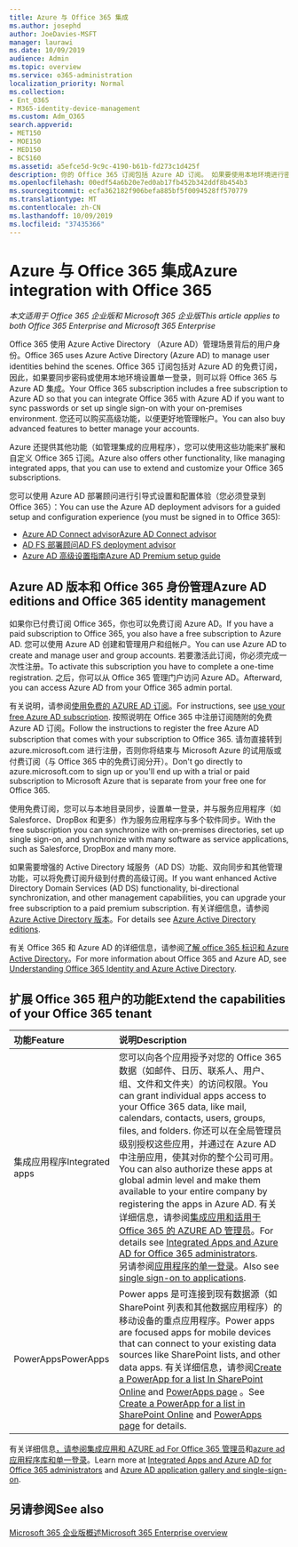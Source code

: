 ```yaml
---
title: Azure 与 Office 365 集成
ms.author: josephd
author: JoeDavies-MSFT
manager: laurawi
ms.date: 10/09/2019
audience: Admin
ms.topic: overview
ms.service: o365-administration
localization_priority: Normal
ms.collection:
- Ent_O365
- M365-identity-device-management
ms.custom: Adm_O365
search.appverid:
- MET150
- MOE150
- MED150
- BCS160
ms.assetid: a5efce5d-9c9c-4190-b61b-fd273c1d425f
description: 你的 Office 365 订阅包括 Azure AD 订阅。 如果要使用本地环境进行密码同步或单一登录，请将 Office 365 与 Azure AD 集成。
ms.openlocfilehash: 00edf54a6b20e7ed0ab17fb452b342ddf8b454b3
ms.sourcegitcommit: ecfa362182f906befa885bf5f0094528ff570779
ms.translationtype: MT
ms.contentlocale: zh-CN
ms.lasthandoff: 10/09/2019
ms.locfileid: "37435366"
---
```

# <a name="azure-integration-with-office-365"></a><span data-ttu-id="0a33f-104">Azure 与 Office 365 集成</span><span class="sxs-lookup"><span data-stu-id="0a33f-104">Azure integration with Office 365</span></span>

<span data-ttu-id="0a33f-105">*本文适用于 Office 365 企业版和 Microsoft 365 企业版*</span><span class="sxs-lookup"><span data-stu-id="0a33f-105">*This article applies to both Office 365 Enterprise and Microsoft 365 Enterprise*</span></span>

<span data-ttu-id="0a33f-106">Office 365 使用 Azure Active Directory （Azure AD）管理场景背后的用户身份。</span><span class="sxs-lookup"><span data-stu-id="0a33f-106">Office 365 uses Azure Active Directory (Azure AD) to manage user identities behind the scenes.</span></span> <span data-ttu-id="0a33f-107">Office 365 订阅包括对 Azure AD 的免费订阅，因此，如果要同步密码或使用本地环境设置单一登录，则可以将 Office 365 与 Azure AD 集成。</span><span class="sxs-lookup"><span data-stu-id="0a33f-107">Your Office 365 subscription includes a free subscription to Azure AD so that you can integrate Office 365 with Azure AD if you want to sync passwords or set up single sign-on with your on-premises environment.</span></span> <span data-ttu-id="0a33f-108">您还可以购买高级功能，以便更好地管理帐户。</span><span class="sxs-lookup"><span data-stu-id="0a33f-108">You can also buy advanced features to better manage your accounts.</span></span>
  
<span data-ttu-id="0a33f-109">Azure 还提供其他功能（如管理集成的应用程序），您可以使用这些功能来扩展和自定义 Office 365 订阅。</span><span class="sxs-lookup"><span data-stu-id="0a33f-109">Azure also offers other functionality, like managing integrated apps, that you can use to extend and customize your Office 365 subscriptions.</span></span>
  
<span data-ttu-id="0a33f-110">您可以使用 Azure AD 部署顾问进行引导式设置和配置体验（您必须登录到 Office 365）：</span><span class="sxs-lookup"><span data-stu-id="0a33f-110">You can use the Azure AD deployment advisors for a guided setup and configuration experience (you must be signed in to Office 365):</span></span>

 - [<span data-ttu-id="0a33f-111">Azure AD Connect advisor</span><span class="sxs-lookup"><span data-stu-id="0a33f-111">Azure AD Connect advisor</span></span>](https://aka.ms/aadconnectpwsync)
 - [<span data-ttu-id="0a33f-112">AD FS 部署顾问</span><span class="sxs-lookup"><span data-stu-id="0a33f-112">AD FS deployment advisor</span></span>](https://aka.ms/adfsguidance)
 - [<span data-ttu-id="0a33f-113">Azure AD 高级设置指南</span><span class="sxs-lookup"><span data-stu-id="0a33f-113">Azure AD Premium setup guide</span></span>](https://aka.ms/aadpguidance)
  
## <a name="azure-ad-editions-and-office-365-identity-management"></a><span data-ttu-id="0a33f-114">Azure AD 版本和 Office 365 身份管理</span><span class="sxs-lookup"><span data-stu-id="0a33f-114">Azure AD editions and Office 365 identity management</span></span>

<span data-ttu-id="0a33f-115">如果你已付费订阅 Office 365，你也可以免费订阅 Azure AD。</span><span class="sxs-lookup"><span data-stu-id="0a33f-115">If you have a paid subscription to Office 365, you also have a free subscription to Azure AD.</span></span> <span data-ttu-id="0a33f-116">您可以使用 Azure AD 创建和管理用户和组帐户。</span><span class="sxs-lookup"><span data-stu-id="0a33f-116">You can use Azure AD to create and manage user and group accounts.</span></span> <span data-ttu-id="0a33f-117">若要激活此订阅，你必须完成一次性注册。</span><span class="sxs-lookup"><span data-stu-id="0a33f-117">To activate this subscription you have to complete a one-time registration.</span></span> <span data-ttu-id="0a33f-118">之后，你可以从 Office 365 管理门户访问 Azure AD。</span><span class="sxs-lookup"><span data-stu-id="0a33f-118">Afterward, you can access Azure AD from your Office 365 admin portal.</span></span> 

<span data-ttu-id="0a33f-119">有关说明，请参阅[使用免费的 AZURE AD 订阅](https://go.microsoft.com/fwlink/p/?LinkId=617127)。</span><span class="sxs-lookup"><span data-stu-id="0a33f-119">For instructions, see [use your free Azure AD subscription](https://go.microsoft.com/fwlink/p/?LinkId=617127).</span></span> <span data-ttu-id="0a33f-120">按照说明在 Office 365 中注册订阅随附的免费 Azure AD 订阅。</span><span class="sxs-lookup"><span data-stu-id="0a33f-120">Follow the instructions to register the free Azure AD subscription that comes with your subscription to Office 365.</span></span> <span data-ttu-id="0a33f-121">请勿直接转到 azure.microsoft.com 进行注册，否则你将结束与 Microsoft Azure 的试用版或付费订阅（与 Office 365 中的免费订阅分开）。</span><span class="sxs-lookup"><span data-stu-id="0a33f-121">Don't go directly to azure.microsoft.com to sign up or you'll end up with a trial or paid subscription to Microsoft Azure that is separate from your free one for Office 365.</span></span> 
  
<span data-ttu-id="0a33f-122">使用免费订阅，您可以与本地目录同步，设置单一登录，并与服务应用程序（如 Salesforce、DropBox 和更多）作为服务应用程序与多个软件同步。</span><span class="sxs-lookup"><span data-stu-id="0a33f-122">With the free subscription you can synchronize with on-premises directories, set up single sign-on, and synchronize with many software as service applications, such as Salesforce, DropBox and many more.</span></span>
  
<span data-ttu-id="0a33f-123">如果需要增强的 Active Directory 域服务（AD DS）功能、双向同步和其他管理功能，可以将免费订阅升级到付费的高级订阅。</span><span class="sxs-lookup"><span data-stu-id="0a33f-123">If you want enhanced Active Directory Domain Services (AD DS) functionality, bi-directional synchronization, and other management capabilities, you can upgrade your free subscription to a paid premium subscription.</span></span> <span data-ttu-id="0a33f-124">有关详细信息，请参阅[Azure Active Directory 版本](https://azure.microsoft.com/pricing/details/active-directory/)。</span><span class="sxs-lookup"><span data-stu-id="0a33f-124">For details see [Azure Active Directory editions](https://azure.microsoft.com/pricing/details/active-directory/).</span></span>
  
<span data-ttu-id="0a33f-125">有关 Office 365 和 Azure AD 的详细信息，请参阅[了解 office 365 标识和 Azure Active Directory](https://docs.microsoft.com/office365/enterprise/about-office-365-identity)。</span><span class="sxs-lookup"><span data-stu-id="0a33f-125">For more information about Office 365 and Azure AD, see [Understanding Office 365 Identity and Azure Active Directory](https://docs.microsoft.com/office365/enterprise/about-office-365-identity).</span></span>
  
## <a name="extend-the-capabilities-of-your-office-365-tenant"></a><span data-ttu-id="0a33f-126">扩展 Office 365 租户的功能</span><span class="sxs-lookup"><span data-stu-id="0a33f-126">Extend the capabilities of your Office 365 tenant</span></span>

|<span data-ttu-id="0a33f-127">**功能**</span><span class="sxs-lookup"><span data-stu-id="0a33f-127">**Feature**</span></span>|<span data-ttu-id="0a33f-128">**说明**</span><span class="sxs-lookup"><span data-stu-id="0a33f-128">**Description**</span></span>|
|:-----|:-----|
|<span data-ttu-id="0a33f-129">集成应用程序</span><span class="sxs-lookup"><span data-stu-id="0a33f-129">Integrated apps</span></span>  <br/> |<span data-ttu-id="0a33f-130">您可以向各个应用授予对您的 Office 365 数据（如邮件、日历、联系人、用户、组、文件和文件夹）的访问权限。</span><span class="sxs-lookup"><span data-stu-id="0a33f-130">You can grant individual apps access to your Office 365 data, like mail, calendars, contacts, users, groups, files, and folders.</span></span> <span data-ttu-id="0a33f-131">你还可以在全局管理员级别授权这些应用，并通过在 Azure AD 中注册应用，使其对你的整个公司可用。</span><span class="sxs-lookup"><span data-stu-id="0a33f-131">You can also authorize these apps at global admin level and make them available to your entire company by registering the apps in Azure AD.</span></span> <span data-ttu-id="0a33f-132">有关详细信息，请参阅[集成应用和适用于 Office 365 的 AZURE AD 管理员](https://support.office.com/article/cb2250e3-451e-416f-bf4e-363549652c2a)。</span><span class="sxs-lookup"><span data-stu-id="0a33f-132">For details see [Integrated Apps and Azure AD for Office 365 administrators](https://support.office.com/article/cb2250e3-451e-416f-bf4e-363549652c2a).</span></span>  <br/> <span data-ttu-id="0a33f-133">另请参阅[应用程序的单一登录](https://go.microsoft.com/fwlink/p/?LinkId=698604)。</span><span class="sxs-lookup"><span data-stu-id="0a33f-133">Also see [single sign-on to applications](https://go.microsoft.com/fwlink/p/?LinkId=698604).</span></span>  <br/> |
|<span data-ttu-id="0a33f-134">PowerApps</span><span class="sxs-lookup"><span data-stu-id="0a33f-134">PowerApps</span></span>  <br/> | <span data-ttu-id="0a33f-135">Power apps 是可连接到现有数据源（如 SharePoint 列表和其他数据应用程序）的移动设备的重点应用程序。</span><span class="sxs-lookup"><span data-stu-id="0a33f-135">Power apps are focused apps for mobile devices that can connect to your existing data sources like SharePoint lists, and other data apps.</span></span> <span data-ttu-id="0a33f-136">有关详细信息，请参阅[Create a PowerApp for a list In SharePoint Online](https://support.office.com/article/9338b2d2-67ac-4b81-8e67-97da27e5e9ab) and [PowerApps page](https://powerapps.microsoft.com/) 。</span><span class="sxs-lookup"><span data-stu-id="0a33f-136">See [Create a PowerApp for a list in SharePoint Online](https://support.office.com/article/9338b2d2-67ac-4b81-8e67-97da27e5e9ab) and [PowerApps page](https://powerapps.microsoft.com/) for details.</span></span>  <br/> |
   
<span data-ttu-id="0a33f-137">有关详细信息[，请参阅集成应用和 AZURE ad For Office 365 管理员](integrated-apps-and-azure-ads.md)和[azure ad 应用程序库和单一登录](https://docs.microsoft.com/azure/active-directory/manage-apps/what-is-single-sign-on)。</span><span class="sxs-lookup"><span data-stu-id="0a33f-137">Learn more at [Integrated Apps and Azure AD for Office 365 administrators](integrated-apps-and-azure-ads.md) and [Azure AD application gallery and single-sign-on](https://docs.microsoft.com/azure/active-directory/manage-apps/what-is-single-sign-on).</span></span>

## <a name="see-also"></a><span data-ttu-id="0a33f-138">另请参阅</span><span class="sxs-lookup"><span data-stu-id="0a33f-138">See also</span></span>

[<span data-ttu-id="0a33f-139">Microsoft 365 企业版概述</span><span class="sxs-lookup"><span data-stu-id="0a33f-139">Microsoft 365 Enterprise overview</span></span>](https://docs.microsoft.com/microsoft-365/enterprise/microsoft-365-overview)
